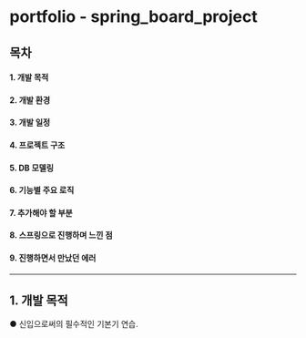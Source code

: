 # portfolio - spring_board_project

## 목차
#### 1. 개발 목적
#### 2. 개발 환경
#### 3. 개발 일정
#### 4. 프로젝트 구조
#### 5. DB 모델링
#### 6. 기능별 주요 로직
#### 7. 추가해야 할 부분
#### 8. 스프링으로 진행하며 느낀 점
#### 9. 진행하면서 만났던 에러

------------------------------------------------------------------------------------------------------------------------------------------

## 1. 개발 목적
  ● 신입으로써의 필수적인 기본기 연습.
